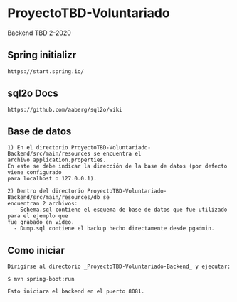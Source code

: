 # ProyectoTBD-Voluntariado
Backend TBD 2-2020

## Spring initializr
````
https://start.spring.io/
````

## sql2o Docs
````
https://github.com/aaberg/sql2o/wiki
````

## Base de datos
``````
1) En el directorio ProyectoTBD-Voluntariado-Backend/src/main/resources se encuentra el 
archivo application.properties.
En este se debe indicar la dirección de la base de datos (por defecto viene configurado 
para localhost o 127.0.0.1).

2) Dentro del directorio ProyectoTBD-Voluntariado-Backend/src/main/resources/db se 
encuentran 2 archivos:
  - Schema.sql contiene el esquema de base de datos que fue utilizado para el ejemplo que 
fue grabado en video.
  - Dump.sql contiene el backup hecho directamente desde pgadmin.
``````

## Como iniciar
````
Dirigirse al directorio _ProyectoTBD-Voluntariado-Backend_ y ejecutar:

$ mvn spring-boot:run

Esto iniciara el backend en el puerto 8081.
````